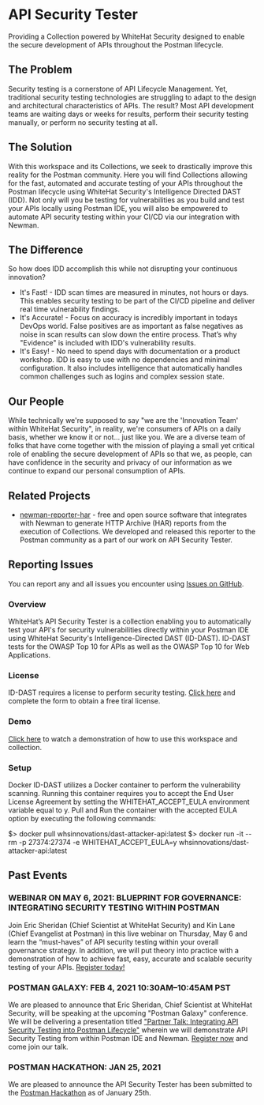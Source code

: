 # API Security Tester

Providing a Collection powered by WhiteHat Security designed to enable the secure development of APIs throughout the Postman lifecycle.

## The Problem

Security testing is a cornerstone of API Lifecycle Management. Yet, traditional security testing technologies are struggling to adapt to the design and architectural characteristics of APIs. The result? Most API development teams are waiting days or weeks for results, perform their security testing manually, or perform no security testing at all.

## The Solution

With this workspace and its Collections, we seek to drastically improve this reality for the Postman community. Here you will find Collections allowing for the fast, automated and accurate testing of your APIs throughout the Postman lifecycle using WhiteHat Security's Intelligence Directed DAST (IDD). Not only will you be testing for vulnerabilities as you build and test your APIs locally using Postman IDE, you will also be empowered to automate API security testing within your CI/CD via our integration with Newman.

## The Difference

So how does IDD accomplish this while not disrupting your continuous innovation?

* It's Fast! - IDD scan times are measured in minutes, not hours or days. This enables security testing to be part of the CI/CD pipeline and deliver real time vulnerability findings.
* It's Accurate! - Focus on accuracy is incredibly important in todays DevOps world. False positives are as important as false negatives as noise in scan results can slow down the entire process. That’s why "Evidence" is included with IDD's vulnerability results.
* It's Easy! - No need to spend days with documentation or a product workshop. IDD is easy to use with no dependencies and minimal configuration. It also includes intelligence that automatically handles common challenges such as logins and complex session state.

## Our People

While technically we're supposed to say "we are the 'Innovation Team' within WhiteHat Security", in reality, we're consumers of APIs on a daily basis, whether we know it or not... just like you. We are a diverse team of folks that have come together with the mission of playing a small yet critical role of enabling the secure development of APIs so that we, as people, can have confidence in the security and privacy of our information as we continue to expand our personal consumption of APIs.

## Related Projects

* [newman-reporter-har](https://www.npmjs.com/package/newman-reporter-har) - free and open source software that integrates with Newman to generate HTTP Archive (HAR) reports from the execution of Collections. We developed and released this reporter to the Postman community as a part of our work on API Security Tester.

## Reporting Issues

You can report any and all issues you encounter using [Issues on GitHub](https://github.com/whitehatsec-innovations/dast-postman-resources/issues).

### Overview
WhiteHat’s API Security Tester is a collection enabling you to automatically test your API's for security vulnerabilities directly within your Postman IDE using WhiteHat Security's Intelligence-Directed DAST (ID-DAST). ID-DAST tests for the OWASP Top 10 for APIs as well as the OWASP Top 10 for Web Applications.

### License
ID-DAST requires a license to perform security testing. [Click here](https://www.whitehatsec.com/idd-lap-reg/) and complete the form to obtain a free tiral license.

### Demo
[Click here](https://youtu.be/k2GuK_mVboo) to watch a demonstration of how to use this workspace and collection.

### Setup
Docker
ID-DAST utilizes a Docker container to perform the vulnerability scanning. Running this container requires you to accept the End User License Agreement by setting the WHITEHAT_ACCEPT_EULA environment variable equal to y. Pull and Run the container with the accepted EULA option by executing the following commands:

$> docker pull whsinnovations/dast-attacker-api:latest
$> docker run -it --rm -p 27374:27374 -e WHITEHAT_ACCEPT_EULA=y whsinnovations/dast-attacker-api:latest

## Past Events

### WEBINAR ON MAY 6, 2021: BLUEPRINT FOR GOVERNANCE: INTEGRATING SECURITY TESTING WITHIN POSTMAN

Join Eric Sheridan (Chief Scientist at WhiteHat Security) and Kin Lane (Chief Evangelist at Postman) in this live webinar on Thursday, May 6 and learn the “must-haves” of API security testing within your overall governance strategy. In addition, we will put theory into practice with a demonstration of how to achieve fast, easy, accurate and scalable security testing of your APIs. [Register today!](https://info.whitehatsec.com/0521-WebinarWH-IntegrateAPITestingPostman.html)


### POSTMAN GALAXY: FEB 4, 2021 10:30AM–10:45AM PST

We are pleased to announce that Eric Sheridan, Chief Scientist at WhiteHat Security, will be speaking at the upcoming "Postman Galaxy" conference. We will be delivering a presentation titled ["Partner Talk: Integrating API Security Testing into Postman Lifecycle"](https://www.postman.com/postman-galaxy/schedule/) wherein we will demonstrate API Security Testing from within Postman IDE and Newman. [Register now](https://www.postman.com/postman-galaxy/) and come join our talk.

### POSTMAN HACKATHON: JAN 25, 2021

We are pleased to announce the API Security Tester has been submitted to the [Postman Hackathon](https://www.postman.com/postman-galaxy/postman-api-hack/) as of January 25th.
